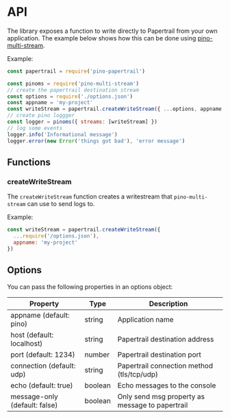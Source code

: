 # API

The library exposes a function to write directly to Papertrail from your own application. The example below shows how this can be done using [pino-multi-stream](https://github.com/pinojs/pino-multi-stream).

Example:

```js
const papertrail = require('pino-papertrail')

const pinoms = require('pino-multi-stream')
// create the papertrail destination stream
const options = require('./options.json')
const appname = 'my-project'
const writeStream = papertrail.createWriteStream({ ...options, appname })
// create pino loggger
const logger = pinoms({ streams: [writeStream] })
// log some events
logger.info('Informational message')
logger.error(new Error('things got bad'), 'error message')
```

## Functions

### createWriteStream

The `createWriteStream` function creates a writestream that `pino-multi-stream` can use to send logs to.

Example:

```js
const writeStream = papertrail.createWriteStream({
  ...require('/options.json'),
  appname: 'my-project'
})
````

## Options

You can pass the following properties in an options object:

| Property                      | Type    | Description                                     |
|-------------------------------|---------|-------------------------------------------------|
| appname (default: pino)       | string  | Application name                                |
| host (default: localhost)     | string  | Papertrail destination address                  |
| port (default: 1234)          | number  | Papertrail destination port                     |
| connection (default: udp)     | string  | Papertrail connection method (tls/tcp/udp)      |
| echo (default: true)          | boolean | Echo messages to the console                    |
| message-only (default: false) | boolean | Only send msg property as message to papertrail |
